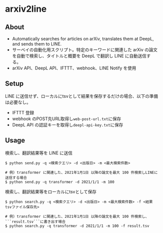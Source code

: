 # arxiv2line

## About
- Automatically searches for articles on arXiv, translates them at DeepL, and sends them to LINE.
- サーベイの自動化用スクリプト。特定のキーワードに関連した arXiv の論文を自動で検索し、タイトルと概要を DeepL で翻訳し LINE に自動送信する。
- arXiv API、DeepL API、IFTTT、webhook、LINE Notify を使用

## Setup
LINE に送信せず、ローカルにtsvとして結果を保存するだけの場合、以下の準備は必要なし。

- IFTTT 登録
- webhook のPOST先URL取得し```web-post-url.txt```に保存
- DeepL API の認証キーを取得し```deepl-api-key.txt```に保存

## Usage

検索し、翻訳結果等を LINE に送信
```
$ python send.py -q <検索クエリ> -d <出版日> -m <最大検索件数>

# 例）transformer に関連した、2021年1月1日 以降の論文を最大 100 件検索しLINEに送信する場合
$ python send.py -q transformer -d 2021/1/1 -m 100
```

検索し、翻訳結果等をローカルにtsvとして保存
```
$ python search.py -q <検索クエリ> -d <出版日> -m <最大検索件数> -f <結果tsvファイル保存先>

# 例）transformer に関連した、2021年1月1日 以降の論文を最大 100 件検索し、```result.tsv```に書き出す場合
$ python search.py -q transformer -d 2021/1/1 -m 100 -f result.tsv
```
